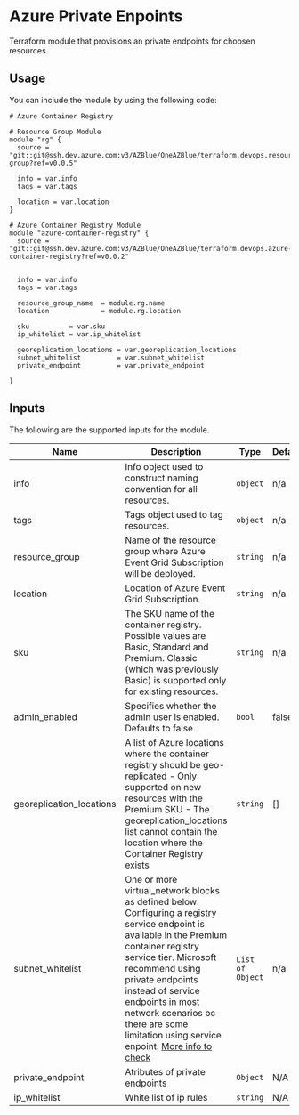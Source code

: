 # Azure Private Enpoints 
Terraform module that provisions an private endpoints for choosen resources. 

## Usage
You can include the module by using the following code:

```
# Azure Container Registry

# Resource Group Module
module "rg" {
  source = "git::git@ssh.dev.azure.com:v3/AZBlue/OneAZBlue/terraform.devops.resource-group?ref=v0.0.5"

  info = var.info
  tags = var.tags

  location = var.location
}

# Azure Container Registry Module
module "azure-container-registry" {
  source = "git::git@ssh.dev.azure.com:v3/AZBlue/OneAZBlue/terraform.devops.azure-container-registry?ref=v0.0.2"


  info = var.info
  tags = var.tags
  
  resource_group_name  = module.rg.name
  location             = module.rg.location
  
  sku          = var.sku
  ip_whitelist = var.ip_whitelist
  
  georeplication_locations = var.georeplication_locations
  subnet_whitelist         = var.subnet_whitelist
  private_endpoint         = var.private_endpoint

}
```

## Inputs

The following are the supported inputs for the module.

| Name | Description | Type | Default | Required |
|------|-------------|------|---------|:--------:|
| info | Info object used to construct naming convention for all resources. | `object` | n/a | yes |
| tags | Tags object used to tag resources. | `object` | n/a | yes |
| resource_group | Name of the resource group where Azure Event Grid Subscription will be deployed. | `string` | n/a | yes |
| location | Location of Azure Event Grid Subscription. | `string` | n/a | yes |
| sku | The SKU name of the container registry. Possible values are Basic, Standard and Premium. Classic (which was previously Basic) is supported only for existing resources. | `string` | n/a | no |
| admin_enabled | Specifies whether the admin user is enabled. Defaults to false. | `bool` | false | no |
| georeplication_locations | A list of Azure locations where the container registry should be geo-replicated -  Only supported on new resources with the Premium SKU - The georeplication_locations list cannot contain the location where the Container Registry exists | `string` | [] | no |
| subnet_whitelist | One or more virtual_network blocks as defined below.  Configuring a registry service endpoint is available in the Premium container registry service tier. Microsoft recommend using private endpoints instead of service endpoints in most network scenarios bc there are some limitation using service enpoint. [More info to check](https://docs.microsoft.com/en-us/azure/container-registry/container-registry-vnet) | `List of Object` | n/a | no |
| private_endpoint | Atributes of private endpoints   | `Object` | N/A | no |
| ip_whitelist | White list of ip rules | `string` | N/A | no |